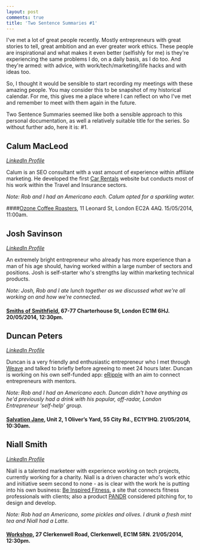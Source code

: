 ```yaml
---
layout: post
comments: true
title: 'Two Sentence Summaries #1'
---
```


I've met a lot of great people recently. Mostly entrepreneurs with great stories to tell, great ambition and an ever greater work ethics. These people are inspirational and what makes it even better (selfishly for me) is they're experiencing the same problems I do, on a daily basis, as I do too. And they're armed: with advice, with work/tech/marketing/life hacks and with ideas too.

So, I thought it would be sensible to start recording my meetings with these amazing people. You may consider this to be snapshot of my historical calendar. For me, this gives me a place where I can reflect on who I've met and remember to meet with them again in the future. 

Two Sentence Summaries seemed like both a sensible approach to this personal documentation, as well a relatively suitable title for the series. So without further ado, here it is: #1.

## Calum MacLeod
*[LinkedIn Profile](https://www.linkedin.com/in/calumimacleod)*

Calum is an SEO consultant with a vast amount of experience within affiliate marketing. He developed the first [Car Rentals](carrentals.co.uk) website but conducts most of his work within the Travel and Insurance sectors.

*Note: Rob and I had an Americano each. Calum opted for a sparkling water.*

####[Ozone Coffee Roasters](http://www.ozonecoffee.co.uk/), 11 Leonard St, London EC2A 4AQ. 15/05/2014, 11:00am.


## Josh Savinson
*[LinkedIn Profile](https://www.linkedin.com/pub/josh-savinson/22/339/b33)*

An extremely bright entrepreneur who already has more experience than a man of his age should, having worked within a large number of sectors and positions. Josh is self-starter who's strengths lay within marketing technical products.

*Note: Josh, Rob and I ate lunch together as we discussed what we're all working on and how we're connected.*

#### [Smiths of Smithfield](http://www.smithsofsmithfield.co.uk/), 67-77 Charterhouse St, London EC1M 6HJ. 20/05/2014, 12:30pm.


## Duncan Peters
*[LinkedIn Profile](https://www.linkedin.com/pub/duncan-peters/14/7b8/820)*

Duncan is a very friendly and enthusiastic entrepreneur who I met through [Weave](https://itunes.apple.com/us/app/weave-local-professional-networking/id788443696?mt=8) and talked to briefly before agreeing to meet 24 hours later. Duncan is working on his own self-funded app: [eRipple](http://signup.eripple.co/) with an aim to connect entrepreneurs with mentors.

*Note: Rob and I had an Americano each. Duncan didn't have anything as he'd previously had a drink with his popular, off-radar, London Entrepreneur 'self-help' group.*

#### [Salvation Jane](http://www.salvationjanecafe.co.uk/), Unit 2, 1 Oliver’s Yard, 55 City Rd., EC1Y1HQ. 21/05/2014, 10:30am.


## Niall Smith
*[LinkedIn Profile](https://www.linkedin.com/pub/niall-smith/34/306/622)*

Niall is a talented marketeer with experience working on tech projects, currently working for a charity. Niall is a driven character who's work ethic and initiative seem second to none - as is clear with the work he is putting into his own business: [Be Inspired Fitness](https://www.beinspiredfitness.com/), a site that connects fitness professionals with clients; also a product [PANDR](http://wearepandr.com) considered pitching for, to design and develop.

*Note: Rob had an Americano, some pickles and olives. I drunk a fresh mint tea and Niall had a Latte.*
#### [Workshop](http://www.workshopcoffee.com/), 27 Clerkenwell Road, Clerkenwell, EC1M 5RN. 21/05/2014, 12:30pm.